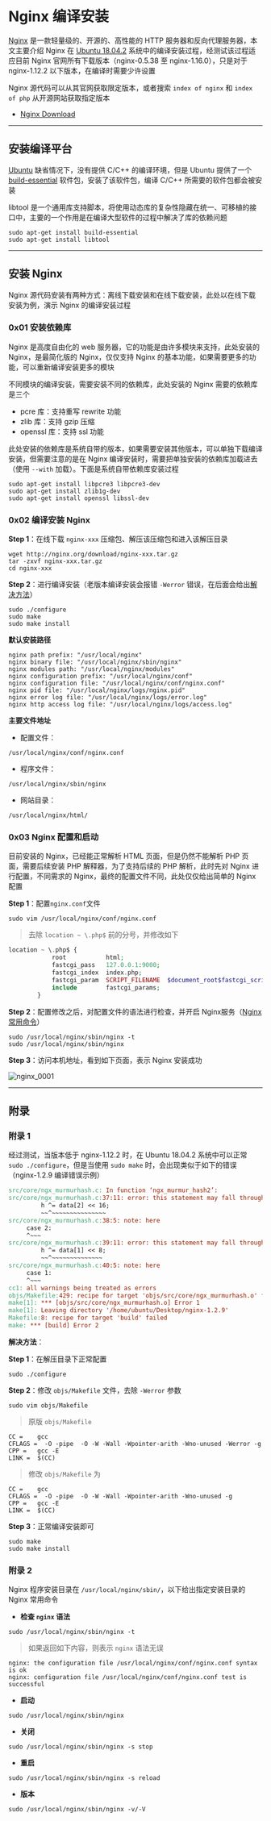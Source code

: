 # Nginx 编译安装

[Nginx](http://nginx.org/en/) 是一款轻量级的、开源的、高性能的 HTTP 服务器和反向代理服务器，本文主要介绍 Nginx 在 [Ubuntu 18.04.2](https://www.ubuntu.com/download/desktop) 系统中的编译安装过程，经测试该过程适应目前 Nginx 官网所有下载版本（nginx-0.5.38 至 nginx-1.16.0），只是对于 nginx-1.12.2 以下版本，在编译时需要少许设置  

Nginx 源代码可以从其官网获取限定版本，或者搜索 `index of nginx` 和 `index of php` 从开源网站获取指定版本

- [Nginx Download](http://nginx.org/en/download.html)

------

## 安装编译平台

[Ubuntu](https://www.ubuntu.com) 缺省情况下，没有提供 C/C++ 的编译环境，但是 Ubuntu 提供了一个 [build-essential](https://code.launchpad.net/ubuntu/+source/build-essential) 软件包，安装了该软件包，编译 C/C++ 所需要的软件包都会被安装  

libtool 是一个通用库支持脚本，将使用动态库的复杂性隐藏在统一、可移植的接口中，主要的一个作用是在编译大型软件的过程中解决了库的依赖问题

```
sudo apt-get install build-essential
sudo apt-get install libtool
```

------

## 安装 Nginx

Nginx 源代码安装有两种方式：离线下载安装和在线下载安装，此处以在线下载安装为例，演示 Nginx 的编译安装过程

### 0x01 安装依赖库

Nginx 是高度自由化的 web 服务器，它的功能是由许多模块来支持，此处安装的 Nginx，是最简化版的 Nginx，仅仅支持 Nginx 的基本功能，如果需要更多的功能，可以重新编译安装更多的模块  

不同模块的编译安装，需要安装不同的依赖库，此处安装的 Nginx 需要的依赖库是三个

- pcre 库：支持重写 rewrite 功能
- zlib 库：支持 gzip 压缩
- openssl 库：支持 ssl 功能

此处安装的依赖库是系统自带的版本，如果需要安装其他版本，可以单独下载编译安装，但需要注意的是在 Nginx 编译安装时，需要把单独安装的依赖库加载进去（使用 `--with` 加载）。下面是系统自带依赖库安装过程

```
sudo apt-get install libpcre3 libpcre3-dev  
sudo apt-get install zlib1g-dev
sudo apt-get install openssl libssl-dev 
```

### 0x02 编译安装 Nginx

**Step 1**：在线下载 `nginx-xxx` 压缩包、解压该压缩包和进入该解压目录

```
wget http://nginx.org/download/nginx-xxx.tar.gz
tar -zxvf nginx-xxx.tar.gz
cd nginx-xxx
```

**Step 2**：进行编译安装（老版本编译安装会报错 `-Werror` 错误，在后面会给出[解决方法](#附录-1)）

```
sudo ./configure
sudo make
sudo make install
```

**默认安装路径**

```
nginx path prefix: "/usr/local/nginx"
nginx binary file: "/usr/local/nginx/sbin/nginx"
nginx modules path: "/usr/local/nginx/modules"
nginx configuration prefix: "/usr/local/nginx/conf"
nginx configuration file: "/usr/local/nginx/conf/nginx.conf"
nginx pid file: "/usr/local/nginx/logs/nginx.pid"
nginx error log file: "/usr/local/nginx/logs/error.log"
nginx http access log file: "/usr/local/nginx/logs/access.log"
```

**主要文件地址**

- 配置文件：

```
/usr/local/nginx/conf/nginx.conf
```

- 程序文件：

```
/usr/local/nginx/sbin/nginx
```

- 网站目录：

```
/usr/local/nginx/html/
```


### 0x03 Nginx 配置和启动

目前安装的 Nginx，已经能正常解析 HTML 页面，但是仍然不能解析 PHP 页面，需要后续安装 PHP 解释器，为了支持后续的 PHP 解析，此时先对 Nginx 进行配置，不同需求的 Nginx，最终的配置文件不同，此处仅仅给出简单的 Nginx 配置

**Step 1**：配置`nginx.conf`文件

```
sudo vim /usr/local/nginx/conf/nginx.conf
```

> 去除 `location ~ \.php$` 前的分号，并修改如下

```php
location ~ \.php$ {
            root           html;
            fastcgi_pass   127.0.0.1:9000;
            fastcgi_index  index.php;
            fastcgi_param  SCRIPT_FILENAME  $document_root$fastcgi_script_name;
            include        fastcgi_params;
        }
```

**Step 2**：配置修改之后，对配置文件的语法进行检查，并开启 Nginx服务（[Nginx 常用命令](#附录-2)）

```
sudo /usr/local/nginx/sbin/nginx -t
sudo /usr/local/nginx/sbin/nginx
```

**Step 3**：访问本机地址，看到如下页面，表示 Nginx 安装成功

![nginx_0001](https://github.com/GHlyanin/Environmental-construction/blob/master/Nginx/image/nginx_0001.PNG)

------

## 附录

### 附录 1

经过测试，当版本低于 nginx-1.12.2 时，在 Ubuntu 18.04.2 系统中可以正常 `sudo ./configure`，但是当使用 `sudo make` 时，会出现类似于如下的错误（nginx-1.2.9 编译错误示例）

```makefile
src/core/ngx_murmurhash.c: In function ‘ngx_murmur_hash2’:
src/core/ngx_murmurhash.c:37:11: error: this statement may fall through [-Werror=implicit-fallthrough=]
         h ^= data[2] << 16;
         ~~^~~~~~~~~~~~~~~~
src/core/ngx_murmurhash.c:38:5: note: here
     case 2:
     ^~~~
src/core/ngx_murmurhash.c:39:11: error: this statement may fall through [-Werror=implicit-fallthrough=]
         h ^= data[1] << 8;
         ~~^~~~~~~~~~~~~~~
src/core/ngx_murmurhash.c:40:5: note: here
     case 1:
     ^~~~
cc1: all warnings being treated as errors
objs/Makefile:429: recipe for target 'objs/src/core/ngx_murmurhash.o' failed
make[1]: *** [objs/src/core/ngx_murmurhash.o] Error 1
make[1]: Leaving directory '/home/ubuntu/Desktop/nginx-1.2.9'
Makefile:8: recipe for target 'build' failed
make: *** [build] Error 2
```

**解决方法**：  

**Step 1**：在解压目录下正常配置

```
sudo ./configure
```

**Step 2**：修改 `objs/Makefile` 文件，去除 `-Werror` 参数

```
sudo vim objs/Makefile 
```

> 原版 `objs/Makefile` 

```
CC =    gcc
CFLAGS =  -O -pipe  -O -W -Wall -Wpointer-arith -Wno-unused -Werror -g
CPP =   gcc -E
LINK =  $(CC)
```

> 修改 `objs/Makefile` 为

```
CC =    gcc
CFLAGS =  -O -pipe  -O -W -Wall -Wpointer-arith -Wno-unused -g
CPP =   gcc -E
LINK =  $(CC)
```

**Step 3**：正常编译安装即可

```
sudo make
sudo make install
```

### 附录 2

Nginx 程序安装目录在 `/usr/local/nginx/sbin/`，以下给出指定安装目录的 Nginx 常用命令

- **检查 `nginx` 语法**

```
sudo /usr/local/nginx/sbin/nginx -t
```

> 如果返回如下内容，则表示 `nginx` 语法无误

```
nginx: the configuration file /usr/local/nginx/conf/nginx.conf syntax is ok
nginx: configuration file /usr/local/nginx/conf/nginx.conf test is successful
```

- **启动**

```
sudo /usr/local/nginx/sbin/nginx
```

- **关闭**

```
sudo /usr/local/nginx/sbin/nginx -s stop
```

- **重启**

```
sudo /usr/local/nginx/sbin/nginx -s reload
```

- **版本**

```
sudo /usr/local/nginx/sbin/nginx -v/-V
```


